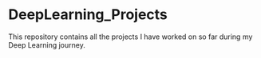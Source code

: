 # DeepLearning_Projects
This repository contains all the projects I have worked on so far during my Deep Learning journey.
